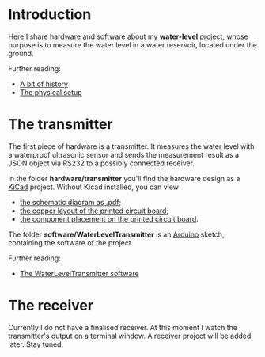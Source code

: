 # Introduction
Here I share hardware and software about my **water-level** project,
whose purpose is to measure the water level in a water reservoir,
located under the ground.

Further reading:
* [A bit of history](doc/history.md)
* [The physical setup](doc/physical.md)

# The transmitter
The first piece of hardware is a transmitter.
It measures the water level with a waterproof ultrasonic sensor and sends the measurement result as a JSON object via RS232 to a possibly connected receiver.

In the folder **hardware/transmitter** you'll find the hardware design as a [KiCad](https://www.kicad-pcb.org/) project.
Without Kicad installed, you can view
- [the schematic diagram as .pdf](../master/hardware/transmitter.pdf);
- [the copper layout of the printed circuit board](../master/hardware/transmitter_cu.pdf);
- [the component placement on the printed circuit board](../master/hardware/transmitter_silk.pdf).

The folder **software/WaterLevelTransmitter** is an [Arduino](https://www.arduino.cc/) sketch, containing the software of the project.

Further reading:
* [The WaterLevelTransmitter software](doc/water-level-transmitter-software.md)

# The receiver
Currently I do not have a finalised receiver.
At this moment I watch the transmitter's output on a terminal window.
A receiver project will be added later. Stay tuned.



